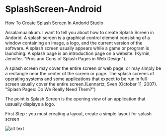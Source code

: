 # SplashScreen-Android
How To Create Splash Screen In Andorid Studio

Assalamuaiakum.
I want to tell you about how to create Splash Screen in Andorid.
A splash screen is a graphical control element consisting of a window containing an image, a logo, and the current version of the software. A splash screen usually appears while a game or program is launching. A splash page is an introduction page on a website. (Kyrnin, Jennifer. "Pros and Cons of Splash Pages in Web Design").

A splash screen may cover the entire screen or web page; or may simply be a rectangle near the center of the screen or page. The splash screens of operating systems and some applications that expect to be run in full screen usually cover the entire screen.(Lennartz, Sven (October 11, 2007). "Splash Pages: Do We Really Need Them?")

The point is Splash Screen is the opening view of an application that ussually displays a logo.

First Step :
you must creating a layout, create a simple layout for splash screen

![alt text](https://ibb.co/mnCYHK/to/splashscreen.jpg)
